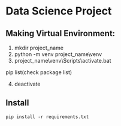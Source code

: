 # Data Science Project

## Making Virtual Environment:

1. mkdir project_name
2. python -m venv project_name\venv
3. project_name\venv\Scripts\activate.bat

pip list(check package list)

4. deactivate

## Install

`pip install -r requirements.txt`

